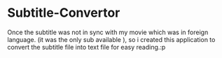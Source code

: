 # Subtitle-Convertor

Once the subtitle was not in sync with my movie which was in foreign language. 
(it was the only sub available ),
so i created this application to convert the subtitle file into text file for easy reading.:p
